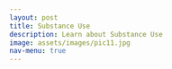 ```yaml
---
layout: post
title: Substance Use
description: Learn about Substance Use
image: assets/images/pic11.jpg
nav-menu: true
---
```

